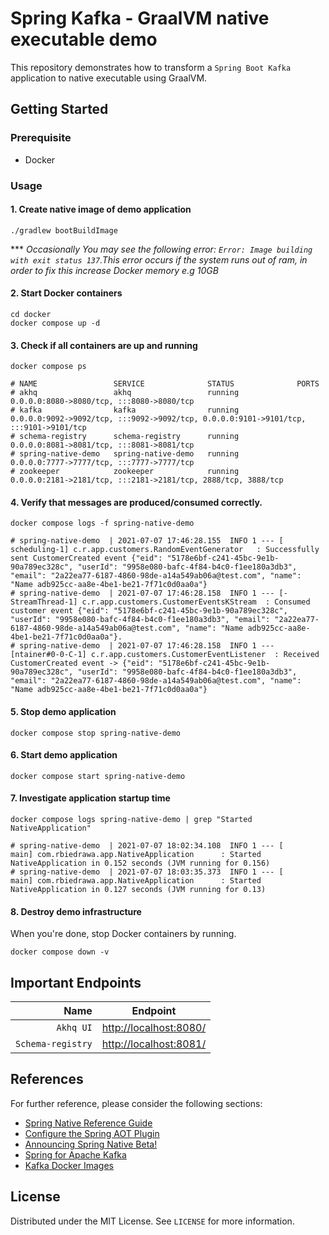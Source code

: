 # Spring Kafka - GraalVM native executable demo

This repository demonstrates how to transform a `Spring Boot Kafka` application to native executable using GraalVM.

## Getting Started

### Prerequisite

* Docker

### Usage

#### 1. Create native image of demo application

```shell
./gradlew bootBuildImage
```

*** *Occasionally You may see the following error: `Error: Image building with exit status 137`.This error occurs if the
system runs out of ram, in order to fix this increase Docker memory e.g 10GB*

#### 2. Start Docker containers

```shell
cd docker
docker compose up -d
```

#### 3. Check if all containers are up and running

```shell
docker compose ps

# NAME                 SERVICE              STATUS              PORTS
# akhq                 akhq                 running             0.0.0.0:8080->8080/tcp, :::8080->8080/tcp
# kafka                kafka                running             0.0.0.0:9092->9092/tcp, :::9092->9092/tcp, 0.0.0.0:9101->9101/tcp, :::9101->9101/tcp
# schema-registry      schema-registry      running             0.0.0.0:8081->8081/tcp, :::8081->8081/tcp
# spring-native-demo   spring-native-demo   running             0.0.0.0:7777->7777/tcp, :::7777->7777/tcp
# zookeeper            zookeeper            running             0.0.0.0:2181->2181/tcp, :::2181->2181/tcp, 2888/tcp, 3888/tcp
```

#### 4. Verify that messages are produced/consumed correctly.

```shell
docker compose logs -f spring-native-demo

# spring-native-demo  | 2021-07-07 17:46:28.155  INFO 1 --- [   scheduling-1] c.r.app.customers.RandomEventGenerator   : Successfully sent CustomerCreated event {"eid": "5178e6bf-c241-45bc-9e1b-90a789ec328c", "userId": "9958e080-bafc-4f84-b4c0-f1ee180a3db3", "email": "2a22ea77-6187-4860-98de-a14a549ab06a@test.com", "name": "Name adb925cc-aa8e-4be1-be21-7f71c0d0aa0a"}
# spring-native-demo  | 2021-07-07 17:46:28.158  INFO 1 --- [-StreamThread-1] c.r.app.customers.CustomerEventsKStream  : Consumed customer event {"eid": "5178e6bf-c241-45bc-9e1b-90a789ec328c", "userId": "9958e080-bafc-4f84-b4c0-f1ee180a3db3", "email": "2a22ea77-6187-4860-98de-a14a549ab06a@test.com", "name": "Name adb925cc-aa8e-4be1-be21-7f71c0d0aa0a"}.
# spring-native-demo  | 2021-07-07 17:46:28.158  INFO 1 --- [ntainer#0-0-C-1] c.r.app.customers.CustomerEventListener  : Received CustomerCreated event -> {"eid": "5178e6bf-c241-45bc-9e1b-90a789ec328c", "userId": "9958e080-bafc-4f84-b4c0-f1ee180a3db3", "email": "2a22ea77-6187-4860-98de-a14a549ab06a@test.com", "name": "Name adb925cc-aa8e-4be1-be21-7f71c0d0aa0a"}
```

#### 5. Stop demo application

```shell
docker compose stop spring-native-demo
```

#### 6. Start demo application

```shell
docker compose start spring-native-demo
```

#### 7. Investigate application startup time

```shell
docker compose logs spring-native-demo | grep "Started NativeApplication"

# spring-native-demo  | 2021-07-07 18:02:34.108  INFO 1 --- [           main] com.rbiedrawa.app.NativeApplication      : Started NativeApplication in 0.152 seconds (JVM running for 0.156)
# spring-native-demo  | 2021-07-07 18:03:35.373  INFO 1 --- [           main] com.rbiedrawa.app.NativeApplication      : Started NativeApplication in 0.127 seconds (JVM running for 0.13)
```

#### 8. Destroy demo infrastructure

When you're done, stop Docker containers by running.

```shell
docker compose down -v
```

## Important Endpoints

| Name | Endpoint | 
| -------------:|:--------:|
| `Akhq UI` | [http://localhost:8080/](http://localhost:8080/) |
| `Schema-registry` | [http://localhost:8081/](http://localhost:8081/) |

## References

For further reference, please consider the following sections:

* [Spring Native Reference Guide](https://docs.spring.io/spring-native/docs/current/reference/htmlsingle/)
* [Configure the Spring AOT Plugin](https://docs.spring.io/spring-native/docs/0.10.1/reference/htmlsingle/#spring-aot-gradle)
* [Announcing Spring Native Beta!](https://spring.io/blog/2021/03/11/announcing-spring-native-beta)
* [Spring for Apache Kafka](https://docs.spring.io/spring-boot/docs/2.5.2/reference/htmlsingle/#boot-features-kafka)
* [Kafka Docker Images](https://github.com/confluentinc/kafka-images)

## License

Distributed under the MIT License. See `LICENSE` for more information.
